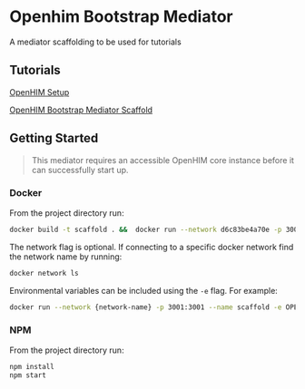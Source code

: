 # Openhim Bootstrap Mediator

A mediator scaffolding to be used for tutorials

## Tutorials

[OpenHIM Setup](https://github.com/jembi/openhim-mediator-tutorial/blob/master/0_Starting_OpenHIM.md)

[OpenHIM Bootstrap Mediator Scaffold](https://github.com/jembi/openhim-mediator-tutorial/blob/master/1_Scaffold_OpenHIM_Mediator.md)

## Getting Started

> This mediator requires an accessible OpenHIM core instance before it can successfully start up.

### Docker

From the project directory run:

```sh
docker build -t scaffold . &&  docker run --network d6c83be4a70e -p 3001:3001 --name scaffold scaffold
```

The network flag is optional. If connecting to a specific docker network find the network name by running:

```sh
docker network ls
```

Environmental variables can be included using the `-e` flag. For example:

```sh
docker run --network {network-name} -p 3001:3001 --name scaffold -e OPENHIM_TRUST_SELF_SIGNED=true scaffold
```

### NPM

From the project directory run:

```sh
npm install
npm start
```

